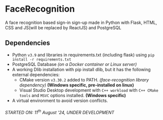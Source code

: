 # FaceRecognition
 A face recognition based sign-in sign-up made in Python with Flask, HTML, CSS and JS(will be replaced by ReactJS) and PostgreSQL

## Dependencies
- Python `v3.9` and libraries in requirements.txt (including flask) using `pip install -r requirements.txt`
- PostgreSQL Database *(on a Docker container or Linux server)*
- A working Dlib installation with pip install dlib, but it has the following external dependencies:
    - CMake version `v3.30.2` added to PATH. *(face-recognition library dependency)* **(Windows specific, pre-installed on linux)**
    - Visual Studio Desktop development with `C++ workload` with `C++ CMake tools` and `MSVC` options installed. **(Windows specific)**
- A virtual environment to avoid version conflicts.

###### STARTED ON: 11<sup>th</sup> August '24, UNDER DEVELOPMENT

